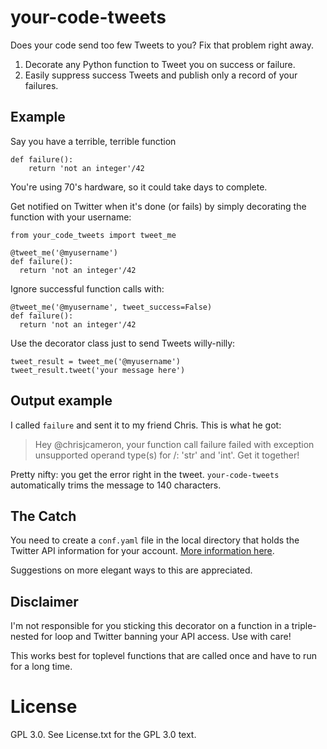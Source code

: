 
# your-code-tweets

Does your code send too few Tweets to you? Fix that problem right away.

1. Decorate any Python function to Tweet you on success or failure.
2. Easily suppress success Tweets and publish only a record of your failures.

## Example

Say you have a terrible, terrible function

    def failure():
        return 'not an integer'/42

You're using 70's hardware, so it could take days to complete.

Get notified on Twitter when it's done (or fails) by simply decorating the function with your username:

    from your_code_tweets import tweet_me

    @tweet_me('@myusername')
    def failure():
      return 'not an integer'/42

Ignore successful function calls with:

    @tweet_me('@myusername', tweet_success=False)
    def failure():
      return 'not an integer'/42

Use the decorator class just to send Tweets willy-nilly:
    
    tweet_result = tweet_me('@myusername')
    tweet_result.tweet('your message here')

## Output example

I called `failure` and sent it to my friend Chris. This is what he got:

> Hey @chrisjcameron, your function call failure failed with exception unsupported
> operand type(s) for /: 'str' and 'int'. Get it together!

Pretty nifty: you get the error right in the tweet. `your-code-tweets` automatically trims the message to 140 characters.

## The Catch

You need to create a `conf.yaml` file in the local directory that holds the Twitter API information for your account. [More information here](https://dev.twitter.com/overview/documentation).

Suggestions on more elegant ways to this are appreciated.

## Disclaimer

I'm not responsible for you sticking this decorator on a function in a triple-nested for loop and Twitter banning your API access. Use with care!

This works best for toplevel functions that are called once and have to run for a long time.

# License

GPL 3.0. See License.txt for the GPL 3.0 text.
